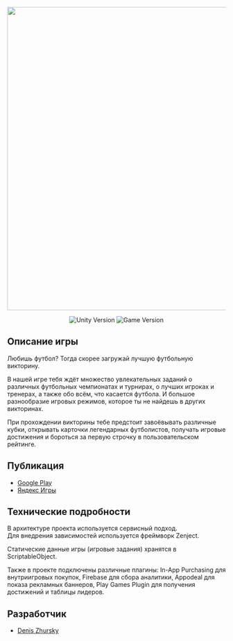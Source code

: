<p align="center">
      <img src="https://dz-games.ru/images/games/footballquiz_banner.png" width="700">
</p>

<p align="center">
   <img src="https://img.shields.io/badge/Engine-Unity%202023.1.9f1-brightgreen" alt="Unity Version">
   <img src="https://img.shields.io/badge/Version-2.0.5%20(Stable)-blue" alt="Game Version">
</p>

## Описание игры

Любишь футбол? Тогда скорее загружай лучшую футбольную викторину.

В нашей игре тебя ждёт множество увлекательных заданий о различных футбольных чемпионатах и турнирах, о лучших игроках и тренерах, а также обо всём, что касается футбола. И большое разнообразие игровых режимов, которое ты не найдешь в других викторинах.

При прохождении викторины тебе предстоит завоёвывать различные кубки, открывать карточки легендарных футболистов, получать игровые достижения и бороться за первую строчку в пользовательском рейтинге.

## Публикация

- [Google Play](https://play.google.com/store/apps/details?id=ru.cubra.football)
- [Яндекс Игры](https://yandex.ru/games/app/231815)

## Технические подробности

В архитектуре проекта используется сервисный подход.<br>
Для внедрения зависимостей используется фреймворк Zenject.

Статические данные игры (игровые задания) хранятся в ScriptableObject.

Также в проекте подключены различные плагины: In-App Purchasing для внутриигровых покупок, Firebase для сбора аналитики, Appodeal для показа рекламных баннеров, Play Games Plugin для получения достижений и таблицы лидеров.

## Разработчик

- [Denis Zhursky](https://github.com/deniszh16)
